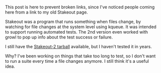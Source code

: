 <!--
.. title: Stakeout info
.. date: 2009/09/16 21:42
.. slug: stakeout-info
.. link:
.. description:
.. tags: kqueue, stakeout, testing
-->


This post is here to prevent broken links, since I've noticed people coming here from a link to my old Stakeout page.

Stakeout was a program that runs something when files change, by watching for file changes at the system level using kqueue. It was intended to support running automated tests. The 2nd version even worked with growl to pop up info about the test success or failure.

I still have the [Stakeout-2 tarball](http://michael-mccracken.net/software/stakeout-2.tgz) available, but I haven't tested it in years.

Why? I've been working on things that take too long to test, so I don't want to run a suite every time a file changes anymore. I still think it's a useful idea.
